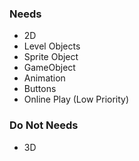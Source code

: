 ### Needs
- 2D
- Level Objects
- Sprite Object
- GameObject
- Animation
- Buttons 
- Online Play (Low Priority)

### Do Not Needs
- 3D
